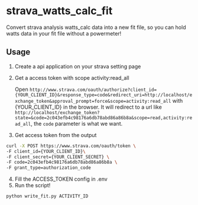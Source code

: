 # strava_watts_calc_fit
Convert strava analysis watts_calc data into a new fit file, so you can hold watts data in your fit file without a powermeter!

## Usage
1. Create a api application on your strava setting page
2. Get a access token with scope activity:read_all 

    Open `http://www.strava.com/oauth/authorize?client_id={YOUR_CLIENT_ID}&response_type=code&redirect_uri=http://localhost/exchange_token&approval_prompt=force&scope=activity:read_all` with {YOUR_CLIENT_ID} in the browser. It will redirect to a url like `http://localhost/exchange_token?state=&code=2c043efb4c98176a6db78abd86a86b8a&scope=read,activity:read_all`,
    the `code` parameter is what we want.
3. Get access token from the output
```bash
curl -X POST https://www.strava.com/oauth/token \
-F client_id={YOUR_CLIENT_ID}\
-F client_secret={YOUR_CLIENT_SECRET} \
-F code=2c043efb4c98176a6db78abd86a86b8a \
-F grant_type=authorization_code
```
4. Fill the ACCESS_TOKEN config in .env
5. Run the script!
```bash
python write_fit.py ACTIVITY_ID
```
